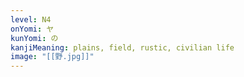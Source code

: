 ```yaml
---
level: N4
onYomi: ヤ
kunYomi: の
kanjiMeaning: plains, field, rustic, civilian life
image: "[[野.jpg]]"
---
```

